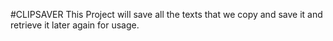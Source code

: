 #CLIPSAVER
This Project will save all the texts that we copy and save it and retrieve it later again for usage.
